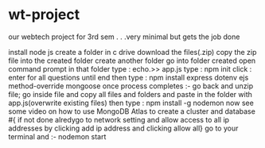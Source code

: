 # wt-project
our webtech project for 3rd sem . . .very minimal but gets the job done


install node js
create a folder in c drive
download the files(.zip)
copy the zip file into the created folder
create another folder
go into folder created
open command prompt in that folder
type : echo.>> app.js
type : npm init
click : enter for all questions until end
then type : npm install express dotenv ejs method-override mongoose
once process completes :-
go back and unzip file; go inside file and copy all files and folders and paste in the folder with app.js(overwrite existing files)
then type : npm install -g nodemon
now see some video on how to use MongoDB Atlas to create a cluster and database
#{ if not done alredygo to network setting and allow access to all ip addresses by clicking add ip address and clicking allow all}
go to your terminal and :-
nodemon start
